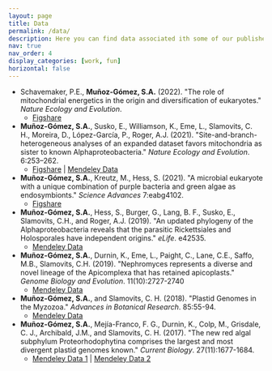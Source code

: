 ```yaml
---
layout: page
title: Data
permalink: /data/
description: Here you can find data associated ith some of our published articles.
nav: true
nav_order: 4
display_categories: [work, fun]
horizontal: false
---
```


- Schavemaker, P.E., **Muñoz-Gómez, S.A.** (2022). "The role of mitochondrial energetics in the origin and diversification of eukaryotes." <i>Nature Ecology and Evolution</i>.
  - [Figshare](http://dx.doi.org/10.6084/m9.figshare.20324679)
- **Muñoz-Gómez, S.A.**, Susko, E., Williamson, K., Eme, L., Slamovits, C. H., Moreira, D., López-García, P., Roger, A.J. (2021). "Site-and-branch-heterogeneous analyses of an expanded dataset favors mitochondria as sister to known Alphaproteobacteria." <i>Nature Ecology and Evolution</i>. 6:253–262.
  - [Figshare](https://doi.org/10.6084/m9.figshare.14355845.v2) \| [Mendeley Data](http://dx.doi.org/10.17632/dnbdzmjjkp.1)
- **Muñoz-Gómez, S.A.**, Kreutz, M., Hess, S. (2021). "A microbial eukaryote with a unique combination of purple bacteria and green algae as endosymbionts." <i>Science Advances</i> 7:eabg4102.
  - [Figshare](http://dx.doi.org/10.6084/m9.figshare.13140560)
- **Muñoz-Gómez, S.A.**, Hess, S., Burger, G., Lang, B. F., Susko, E., Slamovits, C.H., and Roger,
A.J. (2019). "An updated phylogeny of the Alphaproteobacteria reveals that the parasitic Rickettsiales
and Holosporales have independent origins." <i>eLife</i>. e42535.
  - [Mendeley Data](http://dx.doi.org/10.17632/75m68dxd83.2)
- **Muñoz-Gómez, S.A.**, Durnin, K., Eme, L., Paight, C., Lane, C.E., Saffo, M.B., Slamovits, C.H. (2019). "Nephromyces represents a diverse and novel lineage of the Apicomplexa that has retained apicoplasts." <i>Genome Biology and Evolution</i>. 11(10):2727-2740
  - [Mendeley Data](http://dx.doi.org/10.17632/2xgz7vm5f3.1)
- **Muñoz-Gómez, S.A.**, and Slamovits, C. H. (2018). "Plastid Genomes in the Myzozoa." <i>Advances
in Botanical Research</i>. 85:55-94.
  - [Mendeley Data](http://dx.doi.org/10.17632/frxt79djmr.2)
- **Muñoz-Gómez, S.A.**, Mejía-Franco, F. G., Durnin, K., Colp, M., Grisdale, C. J., Archibald, J.M., and Slamovits, C. H. (2017). "The new red algal subphylum Proteorhodophytina comprises the largest and most divergent plastid genomes known." <i>Current Biology</i>. 27(11):1677-1684.
  - [Mendeley Data 1](http://dx.doi.org/10.17632/txn2dnt5z6.2) \| [Mendeley Data 2](http://dx.doi.org/10.17632/hfhb433p9s.3)
